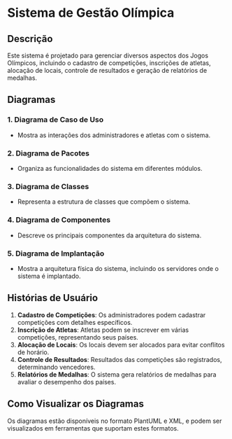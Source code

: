 # Sistema de Gestão Olímpica

## Descrição

Este sistema é projetado para gerenciar diversos aspectos dos Jogos Olímpicos, incluindo o cadastro de competições, inscrições de atletas, alocação de locais, controle de resultados e geração de relatórios de medalhas.

## Diagramas

### 1. Diagrama de Caso de Uso
- Mostra as interações dos administradores e atletas com o sistema.

### 2. Diagrama de Pacotes
- Organiza as funcionalidades do sistema em diferentes módulos.

### 3. Diagrama de Classes
- Representa a estrutura de classes que compõem o sistema.

### 4. Diagrama de Componentes
- Descreve os principais componentes da arquitetura do sistema.

### 5. Diagrama de Implantação
- Mostra a arquitetura física do sistema, incluindo os servidores onde o sistema é implantado.

## Histórias de Usuário

1. **Cadastro de Competições**: Os administradores podem cadastrar competições com detalhes específicos.
2. **Inscrição de Atletas**: Atletas podem se inscrever em várias competições, representando seus países.
3. **Alocação de Locais**: Os locais devem ser alocados para evitar conflitos de horário.
4. **Controle de Resultados**: Resultados das competições são registrados, determinando vencedores.
5. **Relatórios de Medalhas**: O sistema gera relatórios de medalhas para avaliar o desempenho dos países.

## Como Visualizar os Diagramas

Os diagramas estão disponíveis no formato PlantUML e XML, e podem ser visualizados em ferramentas que suportam estes formatos.
